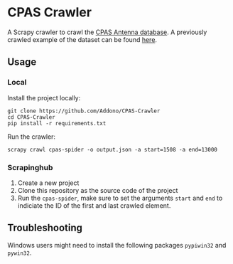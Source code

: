 # CPAS Crawler
A Scrapy crawler to crawl the [CPAS Antenna database](http://cpas.antenna.nl/databases). A previously crawled example of the dataset can be found [here](https://app.scrapinghub.com/datasets/r5lDO9bYTqU).

## Usage
### Local
Install the project locally:
```
git clone https://github.com/Addono/CPAS-Crawler
cd CPAS-Crawler
pip install -r requirements.txt
```

Run the crawler:
```
scrapy crawl cpas-spider -o output.json -a start=1508 -a end=13000
```

### Scrapinghub
1. Create a new project
1. Clone this repository as the source code of the project
1. Run the `cpas-spider`, make sure to set the arguments `start` and `end` to indiciate the ID of the first and last crawled element.

## Troubleshooting
Windows users might need to install the following packages `pypiwin32` and `pywin32`.
